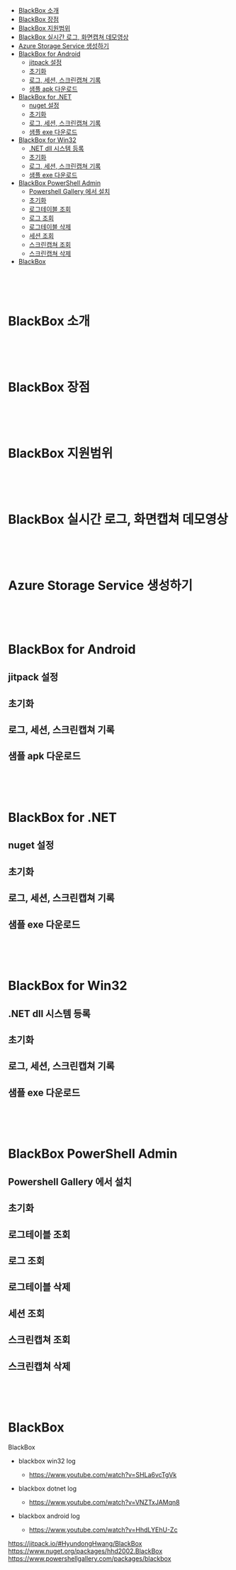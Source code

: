 <!-- TOC -->

- [BlackBox 소개](#blackbox-소개)
- [BlackBox 장점](#blackbox-장점)
- [BlackBox 지원범위](#blackbox-지원범위)
- [BlackBox 실시간 로그, 화면캡쳐 데모영상](#blackbox-실시간-로그-화면캡쳐-데모영상)
- [Azure Storage Service 생성하기](#azure-storage-service-생성하기)
- [BlackBox for Android](#blackbox-for-android)
    - [jitpack 설정](#jitpack-설정)
    - [초기화](#초기화)
    - [로그, 세션, 스크린캡쳐 기록](#로그-세션-스크린캡쳐-기록)
    - [샘플 apk 다운로드](#샘플-apk-다운로드)
- [BlackBox for .NET](#blackbox-for-net)
    - [nuget 설정](#nuget-설정)
    - [초기화](#초기화-1)
    - [로그, 세션, 스크린캡쳐 기록](#로그-세션-스크린캡쳐-기록-1)
    - [샘플 exe 다운로드](#샘플-exe-다운로드)
- [BlackBox for Win32](#blackbox-for-win32)
    - [.NET dll 시스템 등록](#net-dll-시스템-등록)
    - [초기화](#초기화-2)
    - [로그, 세션, 스크린캡쳐 기록](#로그-세션-스크린캡쳐-기록-2)
    - [샘플 exe 다운로드](#샘플-exe-다운로드-1)
- [BlackBox PowerShell Admin](#blackbox-powershell-admin)
    - [Powershell Gallery 에서 설치](#powershell-gallery-에서-설치)
    - [초기화](#초기화-3)
    - [로그테이블 조회](#로그테이블-조회)
    - [로그 조회](#로그-조회)
    - [로그테이블 삭제](#로그테이블-삭제)
    - [세션 조회](#세션-조회)
    - [스크린캡쳐 조회](#스크린캡쳐-조회)
    - [스크린캡쳐 삭제](#스크린캡쳐-삭제)
- [BlackBox](#blackbox)

<!-- /TOC -->

<br>
<br>
<br>

# BlackBox 소개

<br>
<br>
<br>


# BlackBox 장점

<br>
<br>
<br>


# BlackBox 지원범위

<br>
<br>
<br>

# BlackBox 실시간 로그, 화면캡쳐 데모영상

<br>
<br>
<br>

# Azure Storage Service 생성하기

<br>
<br>
<br>

# BlackBox for Android

## jitpack 설정

## 초기화

## 로그, 세션, 스크린캡쳐 기록

## 샘플 apk 다운로드

<br>
<br>
<br>

# BlackBox for .NET

## nuget 설정

## 초기화

## 로그, 세션, 스크린캡쳐 기록

## 샘플 exe 다운로드

<br>
<br>
<br>

# BlackBox for Win32

## .NET dll 시스템 등록

## 초기화

## 로그, 세션, 스크린캡쳐 기록

## 샘플 exe 다운로드

<br>
<br>
<br>

# BlackBox PowerShell Admin

## Powershell Gallery 에서 설치

## 초기화

## 로그테이블 조회

## 로그 조회

## 로그테이블 삭제

## 세션 조회

## 스크린캡쳐 조회

## 스크린캡쳐 삭제

<br>
<br>
<br>

# BlackBox
BlackBox

- blackbox win32 log
    - https://www.youtube.com/watch?v=SHLa6vcTgVk

- blackbox dotnet log
    - https://www.youtube.com/watch?v=VNZTxJAMqn8

- blackbox android log
    - https://www.youtube.com/watch?v=HhdLYEhU-Zc



https://jitpack.io/#HyundongHwang/BlackBox
https://www.nuget.org/packages/hhd2002.BlackBox
https://www.powershellgallery.com/packages/blackbox